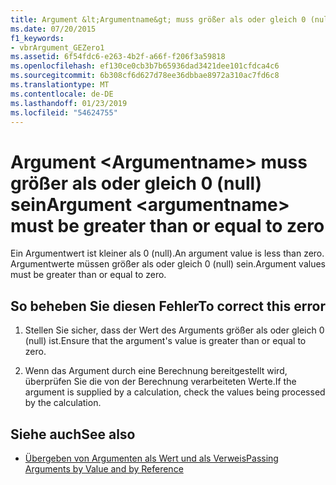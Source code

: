 ```yaml
---
title: Argument &lt;Argumentname&gt; muss größer als oder gleich 0 (null) sein
ms.date: 07/20/2015
f1_keywords:
- vbrArgument_GEZero1
ms.assetid: 6f54fdc6-e263-4b2f-a66f-f206f3a59818
ms.openlocfilehash: ef130ce0cb3b7b65936dad3421dee101cfdca4c6
ms.sourcegitcommit: 6b308cf6d627d78ee36dbbae8972a310ac7fd6c8
ms.translationtype: MT
ms.contentlocale: de-DE
ms.lasthandoff: 01/23/2019
ms.locfileid: "54624755"
---
```

# <a name="argument-ltargumentnamegt-must-be-greater-than-or-equal-to-zero"></a><span data-ttu-id="e2560-102">Argument &lt;Argumentname&gt; muss größer als oder gleich 0 (null) sein</span><span class="sxs-lookup"><span data-stu-id="e2560-102">Argument &lt;argumentname&gt; must be greater than or equal to zero</span></span>
<span data-ttu-id="e2560-103">Ein Argumentwert ist kleiner als 0 (null).</span><span class="sxs-lookup"><span data-stu-id="e2560-103">An argument value is less than zero.</span></span> <span data-ttu-id="e2560-104">Argumentwerte müssen größer als oder gleich 0 (null) sein.</span><span class="sxs-lookup"><span data-stu-id="e2560-104">Argument values must be greater than or equal to zero.</span></span>  
  
## <a name="to-correct-this-error"></a><span data-ttu-id="e2560-105">So beheben Sie diesen Fehler</span><span class="sxs-lookup"><span data-stu-id="e2560-105">To correct this error</span></span>  
  
1.  <span data-ttu-id="e2560-106">Stellen Sie sicher, dass der Wert des Arguments größer als oder gleich 0 (null) ist.</span><span class="sxs-lookup"><span data-stu-id="e2560-106">Ensure that the argument's value is greater than or equal to zero.</span></span>  
  
2.  <span data-ttu-id="e2560-107">Wenn das Argument durch eine Berechnung bereitgestellt wird, überprüfen Sie die von der Berechnung verarbeiteten Werte.</span><span class="sxs-lookup"><span data-stu-id="e2560-107">If the argument is supplied by a calculation, check the values being processed by the calculation.</span></span>  
  
## <a name="see-also"></a><span data-ttu-id="e2560-108">Siehe auch</span><span class="sxs-lookup"><span data-stu-id="e2560-108">See also</span></span>
- [<span data-ttu-id="e2560-109">Übergeben von Argumenten als Wert und als Verweis</span><span class="sxs-lookup"><span data-stu-id="e2560-109">Passing Arguments by Value and by Reference</span></span>](../../visual-basic/programming-guide/language-features/procedures/passing-arguments-by-value-and-by-reference.md)

